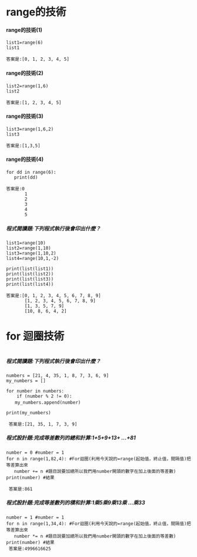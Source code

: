 

# range的技術
#### range的技術(1)
```
list1=range(6)
list1
```
```
答案是:[0, 1, 2, 3, 4, 5]
```
#### range的技術(2)
```
list2=range(1,6)
list2
```
```
答案是:[1, 2, 3, 4, 5]
```
#### range的技術(3)
```
list3=range(1,6,2)
list3
```
```
答案是:[1,3,5]
```
#### range的技術(4)
```
for dd in range(6):
   print(dd)
```
```
答案是:0
       1
       2
       3
       4
       5
```
##### 程式閱讀題:下列程式執行後會印出什麼？
```
list1=range(10)
list2=range(1,10)
list3=range(1,10,2)
list4=range(10,1,-2)

print(list(list1))
print(list(list2))
print(list(list3)) 
print(list(list4))  

```
```
答案是:[0, 1, 2, 3, 4, 5, 6, 7, 8, 9]
       [1, 2, 3, 4, 5, 6, 7, 8, 9]
       [1, 3, 5, 7, 9]
       [10, 8, 6, 4, 2]
```
# for 迴圈技術

```

```
##### 程式閱讀題:下列程式執行後會印出什麼？
```
numbers = [21, 4, 35, 1, 8, 7, 3, 6, 9]
my_numbers = []

for number in numbers:
    if (number % 2 != 0): 
　　my_numbers.append(number)

print(my_numbers)
```
```
 答案是:[21, 35, 1, 7, 3, 9]
```
##### 程式設計題:完成等差數列的總和計算:1+5+9+13+ ...+81
```
number = 0 #number = 1
for n in range(1,82,4): #For迴圈(利用今天說的=range(起始值，終止值，間隔值)把等差算出來
   number += n #題目說要加總所以我們用number開頭的數字在加上後面的等差數)
print(number) #結果
```
```
 答案是:861

```
##### 程式設計題:完成等差數列的積和計算:1乘5乘9乘13乘 ...乘33
```
number = 1 #number = 1
for n in range(1,34,4): #For迴圈(利用今天說的=range(起始值，終止值，間隔值)把等差算出來
   number *= n #題目說要加總所以我們用number開頭的數字在加上後面的等差數)
print(number) #結果
 答案是:4996616625
```
